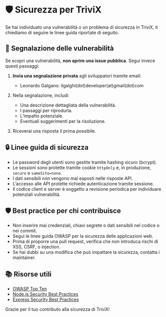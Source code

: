# 🛡️ Sicurezza per TriviX
Se hai individuato una vulnerabilità o un problema di sicurezza in TriviX, ti chiediamo di seguire le linee guida riportate di seguito.

## 📢 Segnalazione delle vulnerabilità

Se scopri una vulnerabilità, **non aprire una issue pubblica**. Segui invece questi passaggi:

1. **Invia una segnalazione privata** agli sviluppatori tramite email:
   - Leonardo Galgano: ilgalghi(dot)developer(at)gmail(dot)com

2. Nella segnalazione, includi:
   - Una descrizione dettagliata della vulnerabilità.
   - I passaggi per riprodurla.
   - L’impatto potenziale.
   - Eventuali suggerimenti per la risoluzione.

3. Riceverai una risposta il prima possibile.

## 🔒 Linee guida di sicurezza
- Le password degli utenti sono gestite tramite hashing sicuro (bcrypt).
- Le sessioni sono protette tramite cookie `httpOnly` e, in produzione, `secure` e `sameSite=none`.
- I dati sensibili non vengono mai esposti nelle risposte API.
- L’accesso alle API protette richiede autenticazione tramite sessione.
- Il codice client e server è soggetto a revisione periodica per individuare potenziali vulnerabilità.

## 🛡️ Best practice per chi contribuisce
- Non inserire mai credenziali, chiavi segrete o dati sensibili nel codice o nei commit.
- Segui le linee guida OWASP per la sicurezza delle applicazioni web.
- Prima di proporre una pull request, verifica che non introduca rischi di XSS, CSRF, o injection.
- Se hai dubbi su una modifica che può impattare la sicurezza, contatta i maintainer.

## 📚 Risorse utili
- [OWASP Top Ten](https://owasp.org/www-project-top-ten/)
- [Node.js Security Best Practices](https://cheatsheetseries.owasp.org/cheatsheets/Nodejs_Security_Cheat_Sheet.html)
- [Express Security Best Practices](https://expressjs.com/en/advanced/best-practice-security.html)

Grazie per il tuo contributo alla sicurezza di TriviX!